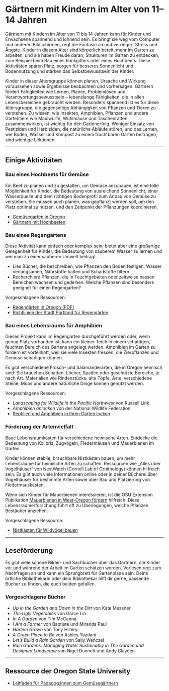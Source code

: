 # Gärtnern mit Kindern im Alter von 11–14 Jahren

Gärtnern mit Kindern im Alter von 11 bis 14 Jahren kann für Kinder und Erwachsene spannend und lohnend sein. Es bringt sie weg vom Computer und anderen Bildschirmen, regt die Fantasie an und verringert Stress und Ängste. Kinder in diesem Alter sind körperlich bereit, mehr im Garten zu arbeiten, und sie haben Freude daran, Strukturen im Garten zu entdecken, zum Beispiel beim Bau eines Rankgitters oder eines Hochbeets. Diese Aktivitäten sparen Platz, sorgen für besseres Sonnenlicht und Bodennutzung und stärken das Selbstbewusstsein der Kinder.

Kinder in dieser Altersgruppe können planen, Ursache und Wirkung voraussehen sowie Ergebnisse beobachten und vorhersagen. Gärtnern fördert Fähigkeiten wie Lernen, Planen, Problemlösen und Verantwortungsbewusstsein – lebenslange Fähigkeiten, die in allen Lebensbereichen gebraucht werden. Besonders spannend ist es für diese Altersgruppe, die gegenseitige Abhängigkeit von Pflanzen und Tieren zu verstehen. Zu wissen, wie Insekten, Amphibien, Pflanzen und andere Gartentiere wie Maulwürfe, Wühlmäuse und Taschenratten zusammenwirken, ist wichtig für den Gartenerfolg. Weniger Einsatz von Pestiziden und Herbiziden, die natürliche Abläufe stören, und das Lernen, wie Boden, Wasser und Kompost zu einem fruchtbaren Garten beitragen, sind wichtige Lektionen.

---

## Einige Aktivitäten

### Bau eines Hochbeets für Gemüse

Ein Beet zu planen und zu gestalten, um Gemüse anzubauen, ist eine tolle Möglichkeit für Kinder, die Bedeutung von ausreichend Sonnenlicht, einer Wasserquelle und dem richtigen Bodenprofil zum Anbau von Gemüse zu verstehen. Sie müssen auch planen, was gepflanzt werden soll, um den Platz optimal zu nutzen, und den Zeitpunkt der Pflanzungen koordinieren.

- [Gemüsegarten in Oregon](https://catalog.extension.oregonstate.edu/sites/catalog/files/project/pdf/ec871.pdf)
- [Gärtnern mit Hochbeeten](https://catalog.extension.oregonstate.edu/fs270)

### Bau eines Regengartens

Diese Aktivität kann einfach oder komplex sein, bietet aber eine großartige Gelegenheit für Kinder, die Bedeutung von sauberem Wasser zu lernen und wie man zu einer sauberen Umwelt beiträgt.

- Lies Bücher, die beschreiben, wie Pflanzen den Boden festigen, Wasser verlangsamen, Nährstoffe halten und Schadstoffe filtern.
- Recherchiere Pflanzen, die in Feuchtgebieten oder zeitweise nassen Bereichen wachsen und gedeihen. Welche Pflanzen sind besonders geeignet für einen Regengarten?

Vorgeschlagene Ressourcen:
- [Regengärten in Oregon (PDF)](https://seagrant.oregonstate.edu/sgpubs/oregon-rain-garden-guide)
- [Richtlinien der Stadt Portland für Regengärten](https://www.portlandoregon.gov/bes/article/188636)

### Bau eines Lebensraums für Amphibien

Dieses Projekt kann im Regengarten durchgeführt werden oder, wenn genug Platz vorhanden ist, kann ein kleiner Teich in einem schattigen, feuchten Bereich des Gartens angelegt werden. Amphibien im Garten zu fördern ist vorteilhaft, weil sie viele Insekten fressen, die Zierpflanzen und Gemüse schädigen können.

Es gibt verschiedene Frosch- und Salamanderarten, die in Oregon heimisch sind. Sie brauchen Schatten, Löcher, Spalten oder geschützte Bereiche, je nach Art. Materialien wie Rindenstücke, alte Töpfe, Äste, verschiedene Steine, Moos und andere natürliche Dinge können genutzt werden.

Vorgeschlagene Ressourcen:
- *Landscaping for Wildlife in the Pacific Northwest* von Russell Link
- *Amphibien anlocken* von der National Wildlife Federation
- [Reptilien und Amphibien in Ihren Garten locken](https://www.google.com/search?q=why+are+amphibians+beneficial+to+the+garden+in+oregon%3Aedu)

### Förderung der Artenvielfalt

Baue Lebensraumkästen für verschiedene heimische Arten. Entdecke die Bedeutung von Kolibris, Zugvögeln, Fledermäusen und Mauerbienen im Garten.

Kinder können stabile, brauchbare Nistkästen bauen, um mehr Lebensräume für heimische Arten zu schaffen. Ressourcen wie „Alles über Vogelhäuser“ von NestWatch (Cornell Lab of Ornithology) können hilfreich sein. Es gibt auch viele Informationen online oder in deiner Bücherei über Vogelhäuser für bestimmte Arten sowie über Bau und Platzierung von Fledermauskästen.

Wenn sich Kinder für Mauerbienen interessieren, ist die OSU Extension Publikation [Mauerbienen in West-Oregon fördern](https://catalog.extension.oregonstate.edu/em9130) hilfreich. Diese Lebensraumerforschung führt oft zu Überlegungen, welche Pflanzen Bestäuber anziehen.

Vorgeschlagene Ressource:
- [Nistkästen für Wildvögel bauen](https://catalog.extension.oregonstate.edu/ec1556)

---

## Leseförderung

Es gibt viele schöne Bilder- und Sachbücher über das Gärtnern, die Kinder vor und während der Arbeit im Garten schätzen werden. Vorlesen regt zum Nachfragen an und kann ein Sprungbrett für Gartenpläne sein. Deine örtliche Bibliothekarin oder dein Bibliothekar hilft dir gerne, passende Bücher zu finden, die euch beiden gefallen.

### Vorgeschlagene Bücher

- *Up in the Garden and Down in the Dirt* von Kate Messner
- *The Ugly Vegetables* von Grace Lin
- *In A Garden* von Tim McCanna
- *I Am a Farmer* von Baptiste und Miranda Paul
- *Harlem Grown* von Tony Hillery
- *A Green Place to Be* von Ashley Yazdani
- *Let’s Build a Rain Garden* von Sally Wenczel
- *Rain Gardens: Managing Water Sustainably in The Garden and Designed Landscape* von Nigel Dunnett und Andy Clayden

---

## Ressource der Oregon State University

- [Leitfaden für Pädagog:innen zum Gemüsegärtnern](https://catalog.extension.oregonstate.edu/em9032)
